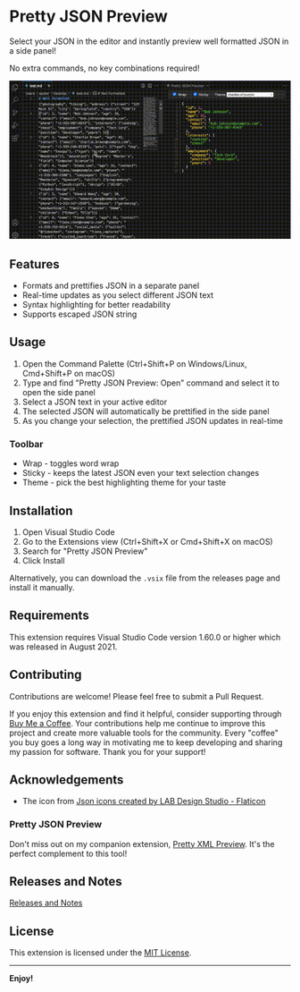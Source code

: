 # Pretty JSON Preview

Select your JSON in the editor and instantly preview well formatted JSON in a side panel!

No extra commands, no key combinations required!

![Pretty JSON Preview Basic Features](resources/prettyJsonPreview1.gif)

## Features

- Formats and prettifies JSON in a separate panel
- Real-time updates as you select different JSON text
- Syntax highlighting for better readability
- Supports escaped JSON string

## Usage

1. Open the Command Palette (Ctrl+Shift+P on Windows/Linux, Cmd+Shift+P on macOS)
2. Type and find "Pretty JSON Preview: Open" command and select it to open the side panel
3. Select a JSON text in your active editor
4. The selected JSON will automatically be prettified in the side panel
5. As you change your selection, the prettified JSON updates in real-time

### Toolbar

- Wrap - toggles word wrap
- Sticky - keeps the latest JSON even your text selection changes
- Theme - pick the best highlighting theme for your taste

## Installation

1. Open Visual Studio Code
2. Go to the Extensions view (Ctrl+Shift+X or Cmd+Shift+X on macOS)
3. Search for "Pretty JSON Preview"
4. Click Install

Alternatively, you can download the `.vsix` file from the releases page and install it manually.

## Requirements

This extension requires Visual Studio Code version 1.60.0 or higher which was released in August 2021.

## Contributing

Contributions are welcome! Please feel free to submit a Pull Request.

If you enjoy this extension and find it helpful, consider supporting through [Buy Me a Coffee](https://buymeacoffee.com/applerk). Your contributions help me continue to improve this project and create more valuable tools for the community. Every "coffee" you buy goes a long way in motivating me to keep developing and sharing my passion for software. Thank you for your support!

## Acknowledgements

- The icon from [Json icons created by LAB Design Studio - Flaticon](https://www.flaticon.com/free-icons/json)

### Pretty JSON Preview

Don't miss out on my companion extension, [Pretty XML Preview](https://marketplace.visualstudio.com/items?itemName=appler.pretty-xml-preview). It's the perfect complement to this tool!

## Releases and Notes

[Releases and Notes](https://github.com/appler1009/vscode-json-prettify/releases)

## License

This extension is licensed under the [MIT License](LICENSE).

---

**Enjoy!**
